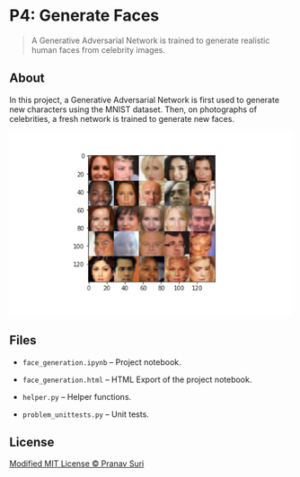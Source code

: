 # P4: Generate Faces

> A Generative Adversarial Network is trained to generate realistic human faces from celebrity images.

## About
In this project, a Generative Adversarial Network is first used to generate new characters using the MNIST dataset. Then, on photographs of celebrities, a fresh network is trained to generate new faces.

![Output](output.png)

## Files
- `face_generation.ipynb` – Project notebook.

- `face_generation.html` – HTML Export of the project notebook.

- `helper.py` – Helper functions.

- `problem_unittests.py` – Unit tests.

## License
[Modified MIT License © Pranav Suri](/License.txt)
